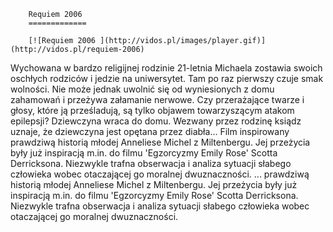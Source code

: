 
        Requiem 2006 
        =============
        
        [![Requiem 2006 ](http://vidos.pl/images/player.gif)](http://vidos.pl/requiem-2006)
        
        
 Wychowana w bardzo religijnej rodzinie 21-letnia Michaela zostawia swoich oschłych rodziców i jedzie na uniwersytet. Tam po raz pierwszy czuje smak wolności. Nie może jednak uwolnić się od wyniesionych z domu zahamowań i przeżywa załamanie nerwowe. Czy przerażające twarze i głosy, które ją prześladują, są tylko objawem towarzyszącym atakom epilepsji? Dziewczyna wraca do domu. Wezwany przez rodzinę ksiądz uznaje, że dziewczyna jest opętana przez diabła... Film inspirowany prawdziwą historią młodej Anneliese Michel z Miltenbergu. Jej przeżycia były już inspiracją m.in. do filmu 'Egzorcyzmy Emily Rose' Scotta Derricksona. Niezwykle trafna obserwacja i analiza sytuacji słabego człowieka wobec otaczającej go moralnej dwuznaczności.  ... prawdziwą historią młodej Anneliese Michel z Miltenbergu. Jej przeżycia były już inspiracją m.in. do filmu 'Egzorcyzmy Emily Rose' Scotta Derricksona. Niezwykle trafna obserwacja i analiza sytuacji słabego człowieka wobec otaczającej go moralnej dwuznaczności.
    